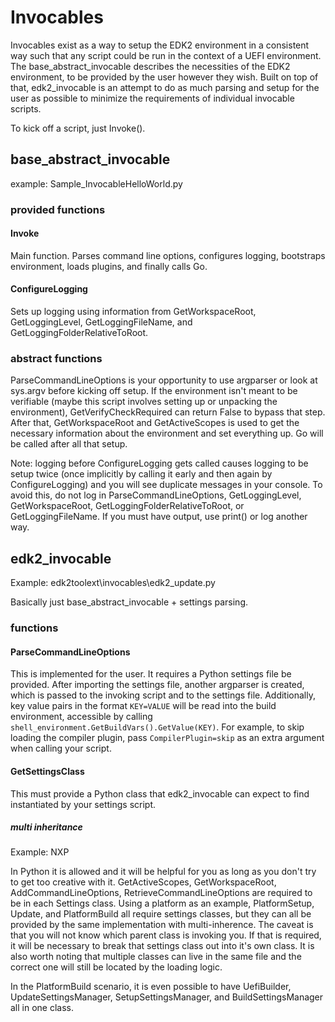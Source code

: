 # Invocables

Invocables exist as a way to setup the EDK2 environment in a consistent way such that any script could be run in the
context of a UEFI environment. The base_abstract_invocable describes the necessities of the EDK2 environment, to be
provided by the user however they wish. Built on top of that, edk2_invocable is an attempt to do as much parsing and
setup for the user as possible to minimize the requirements of individual invocable scripts.

To kick off a script, just Invoke().

## base_abstract_invocable

example: Sample_InvocableHelloWorld.py

### provided functions

#### Invoke

Main function. Parses command line options, configures logging, bootstraps environment, loads plugins, and finally
calls Go.

#### ConfigureLogging

Sets up logging using information from GetWorkspaceRoot, GetLoggingLevel, GetLoggingFileName, and GetLoggingFolderRelativeToRoot.

### abstract functions

ParseCommandLineOptions is your opportunity to use argparser or look at sys.argv before kicking off setup.
If the environment isn't meant to be verifiable (maybe this script involves setting up or unpacking the environment),
GetVerifyCheckRequired can return False to bypass that step.
After that, GetWorkspaceRoot and GetActiveScopes is used to get the necessary information about the environment and set
everything up. Go will be called after all that setup.

Note: logging before ConfigureLogging gets called causes logging to be setup twice (once implicitly by calling it early
and then again by ConfigureLogging) and you will see duplicate messages in your console. To avoid this, do not log in
ParseCommandLineOptions, GetLoggingLevel, GetWorkspaceRoot, GetLoggingFolderRelativeToRoot, or GetLoggingFileName.
If you must have output, use print() or log another way.

## edk2_invocable

Example: edk2toolext\invocables\edk2_update.py

Basically just base_abstract_invocable + settings parsing.

### functions

#### ParseCommandLineOptions

This is implemented for the user. It requires a Python settings file be provided. After importing the settings file,
another argparser is created, which is passed to the invoking script and to the settings file. Additionally, key value
pairs in the format `KEY=VALUE` will be read into the build environment, accessible by calling
`shell_environment.GetBuildVars().GetValue(KEY)`. For example, to skip loading the compiler plugin, pass
`CompilerPlugin=skip` as an extra argument when calling your script.

#### GetSettingsClass

This must provide a Python class that edk2_invocable can expect to find instantiated by your settings script.

##### multi inheritance

Example: NXP

In Python it is allowed and it will be helpful for you as long as you don't try to get too creative with it.
GetActiveScopes, GetWorkspaceRoot, AddCommandLineOptions, RetrieveCommandLineOptions are required to be in each
Settings class. Using a platform as an example, PlatformSetup, Update, and PlatformBuild all require settings classes,
but they can all be provided by the same implementation with multi-inherence.
The caveat is that you will not know which parent class is invoking you.
If that is required, it will be necessary to break that settings class out into it's own class.
It is also worth noting that multiple classes can live in the same file and the correct one will still be located by the
loading logic.

In the PlatformBuild scenario, it is even possible to have UefiBuilder, UpdateSettingsManager, SetupSettingsManager,
and BuildSettingsManager all in one class.
